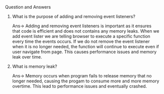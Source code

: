 Question and Answers

1.  What is the purpose of adding and removing event listeners?

    Ans-> Adding and removing event listeners is important as it ensures that code is efficient and does not contains any memory leaks. 
    When we add event lister we are telling browser to execute a specific function every time the events occurs. If we do not remove the event listener when it is no longer needed, the function will continue to execute even if user navigate from page.
    This causes performance issues and memory leak over time.

2.  What is memory leak?

    Ans-> Memory occurs when program fails to release memory that no longer needed, causing the progam to consume more and more memory overtime. This lead to performance issues and eventually crashed.
